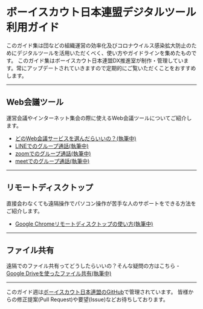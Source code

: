 # ボーイスカウト日本連盟デジタルツール利用ガイド

このガイド集は団などの組織運営の効率化及びコロナウイルス感染拡大防止のためにデジタルツールを活用いただくべく、使い方やガイドラインを集めたものです。
このガイド集はボーイスカウト日本連盟DX推進室が制作・管理しています。常にアップデートされていきますので定期的にご覧いただくことをおすすめします。

-------

## Web会議ツール
運営会議やインターネット集会の際に使えるWeb会議ツールについてご紹介します。
- [どのWeb会議サービスを選んだらいいの？(執筆中)](web-meeting-guide/WhatShouldIChoose.md)
- [LINEでのグループ通話(執筆中)]()
- [zoomでのグループ通話(執筆中)]()
- [meetでのグループ通話(執筆中)]()

-----

## リモートディスクトップ

直接会わなくても遠隔操作でパソコン操作が苦手な人のサポートをできる方法をご紹介します。

- [Google Chromeリモートディスクトップの使い方(執筆中)](remote-desktop/HowToUseChromeRD.md)

-----

## ファイル共有

遠隔でのファイル共有ってどうしたらいいの？そんな疑問の方はこちら
-[Google Driveを使ったファイル共有(執筆中)](file-share/HowToUseGDrive.md)

-----

このガイド週は[ボーイスカウト日本連盟のGitHub](https://github.com/Scout-Association-of-Japan/DX-promotion-guidelines)で管理されています。
皆様からの修正提案(Pull Request)や要望(Issue)などお待ちしております。